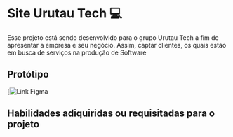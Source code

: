 # Site Urutau Tech 💻
Esse projeto está sendo desenvolvido para o grupo Urutau Tech a fim de apresentar a empresa e seu negócio. Assim, captar clientes, os quais estão em busca de serviços na produção de Software

## Protótipo
[![Link Figma](assets/images/markdown-logo.png)
## Habilidades adiquiridas ou requisitadas para o projeto
